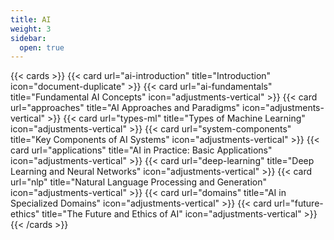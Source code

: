 ```yaml
---
title: AI
weight: 3
sidebar:
  open: true
---
```


{{< cards >}}
  {{< card url="ai-introduction" title="Introduction" icon="document-duplicate" >}}
  {{< card url="ai-fundamentals" title="Fundamental AI Concepts" icon="adjustments-vertical" >}}
  {{< card url="approaches" title="AI Approaches and Paradigms" icon="adjustments-vertical" >}}
  {{< card url="types-ml" title="Types of Machine Learning" icon="adjustments-vertical" >}}
  {{< card url="system-components" title="Key Components of AI Systems" icon="adjustments-vertical" >}}
  {{< card url="applications" title="AI in Practice: Basic Applications" icon="adjustments-vertical" >}}
  {{< card url="deep-learning" title="Deep Learning and Neural Networks" icon="adjustments-vertical" >}}
  {{< card url="nlp" title="Natural Language Processing and Generation" icon="adjustments-vertical" >}}
  {{< card url="domains" title="AI in Specialized Domains" icon="adjustments-vertical" >}}
  {{< card url="future-ethics" title="The Future and Ethics of AI" icon="adjustments-vertical" >}}
{{< /cards >}}